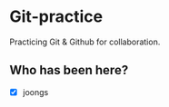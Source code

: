 # Git-practice

Practicing Git &amp; Github for collaboration.

## Who has been here?

- [x] joongs
